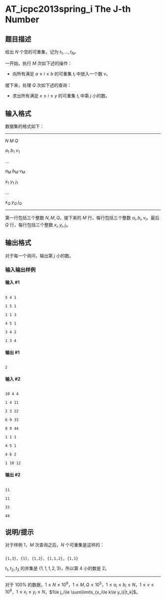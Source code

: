 # AT_icpc2013spring_i The J-th Number

## 题目描述

给出 $N$ 个空的可重集，记为 $t_1,\dots,t_N$。

一开始，执行 $M$ 次如下述的操作：

+ 向所有满足 $a\le i\le b$ 的可重集 $t_i$ 中放入一个数 $v$。

接下来，处理 $Q$ 次如下述的查询：

+ 求出所有满足 $x\le i\le y$ 的可重集 $t_i$ 中第 $j$ 小的数。

## 输入格式

数据集的格式如下：

---

$N$ $M$ $Q$

$a_1$ $b_1$ $v_1$

$\dots$

$a_M$ $b_M$ $v_M$

$x_1$ $y_1$ $j_1$

$\dots$

$x_Q$ $y_Q$ $j_Q$

---

第一行包括三个整数 $N,M,Q$。接下来的 $M$ 行，每行包括三个整数 $a_i,b_i,v_i$。最后 $Q$ 行，每行包括三个整数 $x_i,y_i,j_i$。

## 输出格式

对于每一个询问，输出第 $j$ 小的数。

### 输入输出样例

#### 输入 #1

```plain
5 4 1
1 5 1
1 1 3
4 5 1
3 4 2
1 3 4
```

#### 输出 #1

```plain
2
```

#### 输入 #2

```plain
10 4 4
1 4 11
2 3 22
6 9 33
8 9 44
1 1 1
4 5 1
4 6 2
1 10 12
```

#### 输出 #2

```plain
11
11
33
44
```

## 说明/提示

对于样例 1，$M$ 次查询之后，$N$ 个可重集是这样的：

```plain
{1,3}, {1}, {1,2}, {1,1,2}, {1,1}
```

$t_1,t_2,t_3$ 的并集是 $\{1,1,1,2,3\}$，所以第 $4$ 小的数是 $2$。

---


对于 $100\%$ 的数据，$1\le N\le 10^9$，$1\le M,Q\le 10^5$，$1\le a_i\le b_i\le N$，$1\le v\le 10^9$，$1\le x_i\le y_i\le N$，$1\le j_i\le \sum\limits_{x_i\le k\le y_i}|t_k|$。